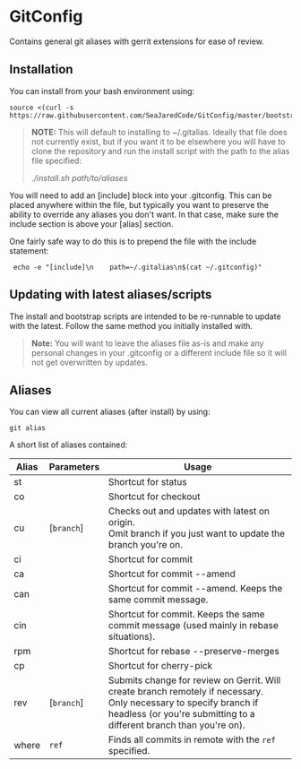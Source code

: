 # GitConfig

Contains general git aliases with gerrit extensions for ease of review.

## Installation
You can install from your bash environment using:

    source <(curl -s https://raw.githubusercontent.com/SeaJaredCode/GitConfig/master/bootstrap.sh)

> **NOTE:** This will default to installing to ~/.gitalias. Ideally that file does not currently exist, but if
> you want it to be elsewhere you will have to clone the repository and run the install script with the path to
> the alias file specified:
>
> *./install.sh path/to/aliases*

You will need to add an [include] block into your .gitconfig. This can be placed anywhere within the file, but
typically you want to preserve the ability to override any aliases you don't want. In that case, make sure the
include section is above your [alias] section.

One fairly safe way to do this is to prepend the file with the include statement:

     echo -e "[include]\n    path=~/.gitalias\n$(cat ~/.gitconfig)"

## Updating with latest aliases/scripts ##
The install and bootstrap scripts are intended to be re-runnable to update with the latest. Follow the same method
you initially installed with.
 
> **Note:** You will want to leave the aliases file as-is and make any personal changes in your .gitconfig or a 
> different include file so it will not get overwritten by updates.

## Aliases
You can view all current aliases (after install) by using:

    git alias

A short list of aliases contained:


| Alias  | Parameters  | Usage                                     |
|------- |-------------| ------------------------------------------|
| st     |             | Shortcut for status |
| co     |             | Shortcut for checkout |
| cu     | [`branch`] | Checks out and updates with latest on origin.<br>Omit branch if you just want to update the branch you're on.|
| ci     |             | Shortcut for commit |
| ca     |             | Shortcut for commit --amend |
| can    |             | Shortcut for commit --amend. Keeps the same commit message. |
| cin    |             | Shortcut for commit. Keeps the same commit message (used mainly in rebase situations). |
| rpm    |             | Shortcut for rebase --preserve-merges |
| cp     |             | Shortcut for cherry-pick |
| rev    | [`branch`] | Submits change for review on Gerrit. Will create branch remotely if necessary.<br>Only necessary to specify branch if headless (or you're submitting to a different branch than you're on). |
| where  | `ref` | Finds all commits in remote with the `ref` specified. |

